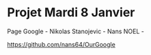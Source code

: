 # Projet Mardi 8 Janvier # 

Page Google - Nikolas Stanojevic - Nans NOEL - 

https://github.com/nans64/OurGoogle
